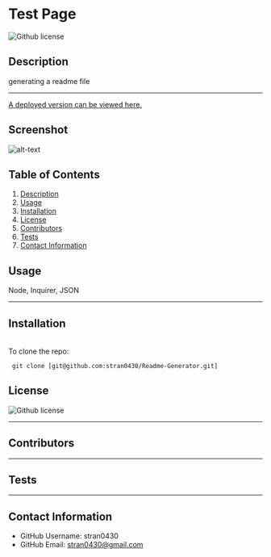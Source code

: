 
# Test Page 
![Github license](https://img.shields.io/badge/license-MIT-blue.svg)

## Description
generating a readme file

---


[A deployed version can be viewed here.]()

## Screenshot
![alt-text]()

## Table of Contents

1. [Description](#description)
2. [Usage](#usage)
3. [Installation](#installation)
5. [License](#license)
6. [Contributors](#contributors)
7. [Tests](#tests)
8. [Contact Information](#contact-information)


## Usage
Node, Inquirer, JSON

---


## Installation


<br>
  To clone the repo:

     git clone [git@github.com:stran0430/Readme-Generator.git]


    
    
## License
![Github license](https://img.shields.io/badge/license-MIT-blue.svg)


---

## Contributors


---


## Tests


---
## Contact Information

* GitHub Username: stran0430
* GitHub Email: stran0430@gmail.com
